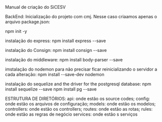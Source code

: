 Manual de criação do SiCESV

BackEnd:
Inicialização do projeto com cmj. Nesse caso criaamos apenas o arquivo package.json:

npm init -y

instalação do express:
npm install express --save

instalação do Consign:
npm install consign --save

instalação do middleware:
npm install body-parser --save

imstalação do nodemon para não precisar ficar reinicializando o servidor a cada alteração:
npm install --save-dev nodemon

instalação do sequelize and the driver for the postgresql database:
npm install sequelize --save
npm install pg --save

ESTRUTURA DE DIRETÓRIOS:
api: onde estão os source codes;
config: onde estão os arquivos de configuração;
models: onde estão os modelos;
controllers: onde estão os controllers;
routes: onde estão as rotas;
rules: onde estão as regras de negócio
services: onde estão s serviços
